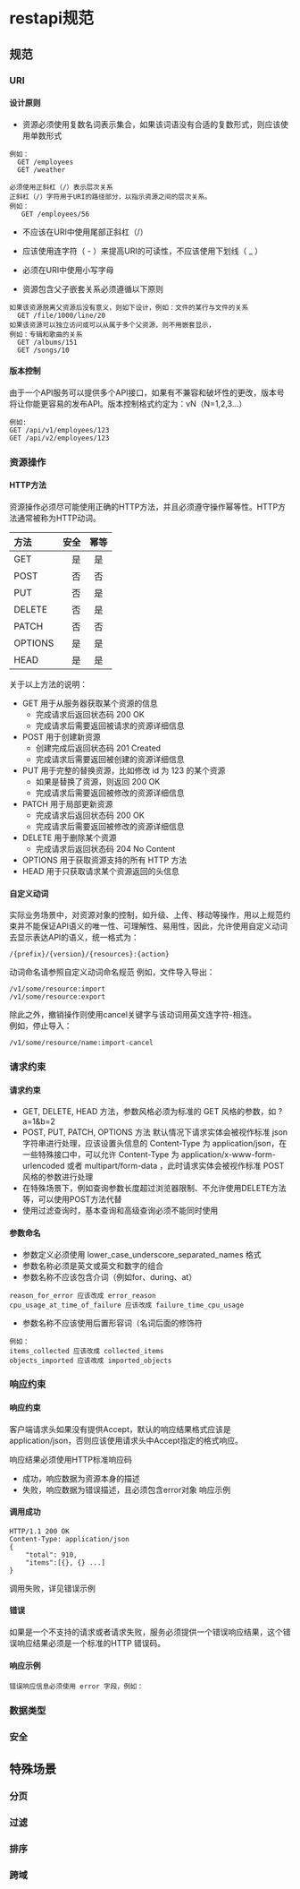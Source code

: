 # restapi规范

## 规范
### URI
#### 设计原则
* 资源必须使用复数名词表示集合，如果该词语没有合适的复数形式，则应该使用单数形式
```aidl
例如：
  GET /employees
  GET /weather
  
必须使用正斜杠（/）表示层次关系
正斜杠（/）字符用于URI的路径部分，以指示资源之间的层次关系。
例如：
   GET /employees/56
```
* 不应该在URI中使用尾部正斜杠（/）

* 应该使用连字符（ - ）来提高URI的可读性，不应该使用下划线（ _ ）

* 必须在URI中使用小写字母

* 资源包含父子嵌套关系必须遵循以下原则  
```aidl
如果该资源脱离父资源后没有意义，则如下设计，例如：文件的某行与文件的关系
  GET /file/1000/line/20
如果该资源可以独立访问或可以从属于多个父资源，则不用嵌套显示，
例如：专辑和歌曲的关系
  GET /albums/151
  GET /songs/10
```
#### 版本控制
由于一个API服务可以提供多个API接口，如果有不兼容和破坏性的更改，版本号将让你能更容易的发布API。版本控制格式约定为：vN（N=1,2,3...）
```aidl
例如:
GET /api/v1/employees/123
GET /api/v2/employees/123
```
### 资源操作
#### HTTP方法
资源操作必须尽可能使用正确的HTTP方法，并且必须遵守操作幂等性。HTTP方法通常被称为HTTP动词。

| 方法 | 安全 | 幂等 |
| :-----| ----: | :----: |
| GET | 是 | 是 |
| POST | 否 | 否 |
| PUT | 否 | 是 |
| DELETE | 否 | 是 |
| PATCH | 否 | 否 |
| OPTIONS | 是 | 是 |
| HEAD | 是 | 是 |

关于以上方法的说明：  
* GET 用于从服务器获取某个资源的信息  
    - 完成请求后返回状态码 200 OK
    - 完成请求后需要返回被请求的资源详细信息
* POST 用于创建新资源
    - 创建完成后返回状态码 201 Created
    - 完成请求后需要返回被创建的资源详细信息
* PUT 用于完整的替换资源，比如修改 id 为 123 的某个资源
    - 如果是替换了资源，则返回 200 OK
    - 完成请求后需要返回被修改的资源详细信息
* PATCH 用于局部更新资源
    - 完成请求后返回状态码 200 OK
    - 完成请求后需要返回被修改的资源详细信息
* DELETE 用于删除某个资源
    - 完成请求后返回状态码 204 No Content
* OPTIONS 用于获取资源支持的所有 HTTP 方法
* HEAD 用于只获取请求某个资源返回的头信息
#### 自定义动词
实际业务场景中，对资源对象的控制，如升级、上传、移动等操作，用以上规范约束并不能保证API语义的唯一性、可理解性、易用性，因此，允许使用自定义动词去显示表达API的语义，统一格式为：
```aidl
/{prefix}/{version}/{resources}:{action}
```
动词命名请参照自定义动词命名规范
例如，文件导入导出：
```aidl
/v1/some/resource:import
/v1/some/resource:export
```
除此之外，撤销操作则使用cancel关键字与该动词用英文连字符-相连。  
例如，停止导入：  
```aidl
/v1/some/resource/name:import-cancel
```
### 请求约束
#### 请求约束
* GET, DELETE, HEAD 方法，参数风格必须为标准的 GET 风格的参数，如 ?a=1&b=2
* POST, PUT, PATCH, OPTIONS 方法 默认情况下请求实体会被视作标准 json 字符串进行处理，应该设置头信息的 Content-Type 为 application/json，在一些特殊接口中，可以允许 Content-Type 为 application/x-www-form-urlencoded 或者 multipart/form-data ，此时请求实体会被视作标准 POST 风格的参数进行处理
* 在特殊场景下，例如查询参数长度超过浏览器限制、不允许使用DELETE方法等，可以使用POST方法代替
* 使用过滤查询时，基本查询和高级查询必须不能同时使用

#### 参数命名
* 参数定义必须使用 lower_case_underscore_separated_names 格式
* 参数名称必须是英文或英文和数字的组合
* 参数名称不应该包含介词（例如for、during、at）
```例如：
reason_for_error 应该改成 error_reason
cpu_usage_at_time_of_failure 应该改成 failure_time_cpu_usage
```
* 参数名称不应该使用后置形容词（名词后面的修饰符
```
例如：
items_collected 应该改成 collected_items
objects_imported 应该改成 imported_objects
```
### 响应约束
#### 响应约束  
客户端请求头如果没有提供Accept，默认的响应结果格式应该是application/json，否则应该使用请求头中Accept指定的格式响应。

响应结果必须使用HTTP标准响应码
* 成功，响应数据为资源本身的描述
* 失败，响应数据为错误描述，且必须包含error对象
响应示例

#### 调用成功
```aidl
HTTP/1.1 200 OK
Content-Type: application/json
{
    "total": 910,
    "items":[{}, {} ...]
}
```
调用失败，详见错误示例

#### 错误
如果是一个不支持的请求或者请求失败，服务必须提供一个错误响应结果，这个错误响应结果必须是一个标准的HTTP 错误码。
#### 响应示例
```aidl
错误响应信息必须使用 error 字段，例如：

```
### 数据类型
### 安全

## 特殊场景
### 分页
### 过滤
### 排序
### 跨域